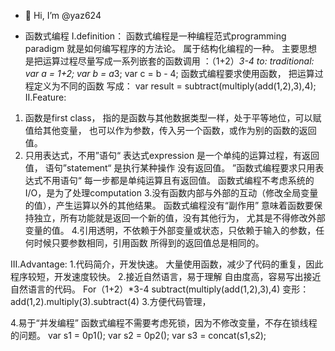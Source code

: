 - 👋 Hi, I’m @yaz624

- 函数式编程
I.definition：
函数式编程是一种编程范式programming paradigm 就是如何编写程序的方法论。
属于结构化编程的一种。 主要思想是把运算过程尽量写成一系列嵌套的函数调用
：（1+2）*3-4 to:
traditional: var a = 1+2; var b = a*3; var c = b - 4;
函数式编程要求使用函数， 把运算过程定义为不同的函数 写成：
    var result = subtract(multiply(add(1,2),3),4);
II.Feature:
1. 函数是first class， 指的是函数与其他数据类型一样，处于平等地位，可以赋值给其他变量，
   也可以作为参数，传入另一个函数，或作为别的函数的返回值。
2. 只用表达式，不用”语句“
   表达式expression 是一个单纯的运算过程，有返回值， 语句”statement“ 是执行某种操作
   没有返回值。 ”函数式编程要求只用表达式不用语句“ 每一步都是单纯运算且有返回值。
   函数式编程不考虑系统的I/O，是为了处理computation
3.没有函数内部与外部的互动（修改全局变量的值），产生运算以外的其他结果。
函数式编程没有“副作用” 意味着函数要保持独立，所有功能就是返回一个新的值，没有其他行为，
尤其是不得修改外部变量的值。
4.引用透明，不依赖于外部变量或状态，只依赖于输入的参数，任何时候只要参数相同，引用函数
所得到的返回值总是相同的。

III.Advantage:
1.代码简介，开发快速。
大量使用函数，减少了代码的重复，因此程序较短，开发速度较快。
2.接近自然语言，易于理解
自由度高，容易写出接近自然语言的代码。
For（1+2）*3-4
subtract(multiply(add(1,2),3),4)
变形：
add(1,2).multiply(3).subtract(4)
3.方便代码管理，

4.易于“并发编程”
函数式编程不需要考虑死锁，因为不修改变量，不存在锁线程的问题。
var s1 = 0p1();
var s2 = 0p2();
var s3 = concat(s1,s2);



    
